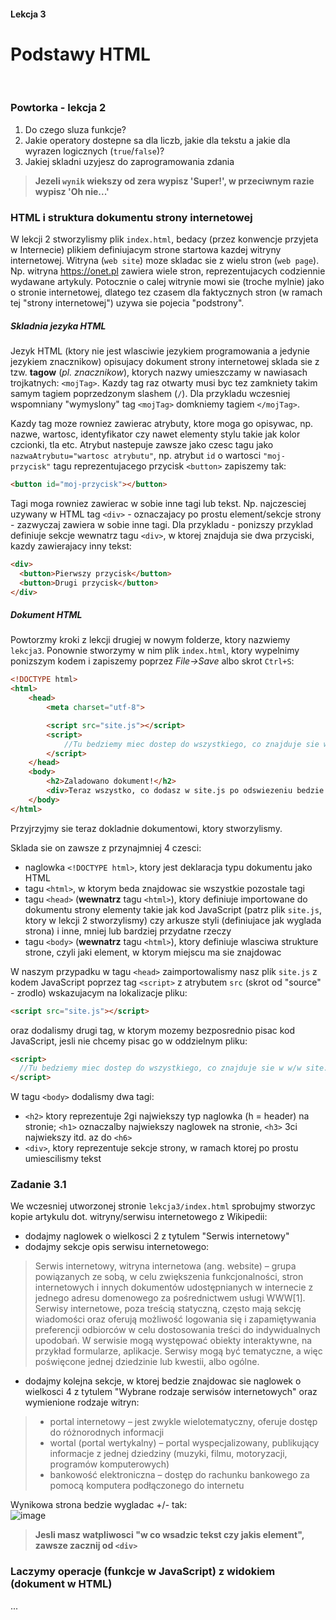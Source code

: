 #### Lekcja 3
# Podstawy HTML

</br>

### Powtorka - lekcja 2

1. Do czego sluza funkcje?
2. Jakie operatory dostepne sa dla liczb, jakie dla tekstu a jakie dla wyrazen logicznych (`true`/`false`)?
3. Jakiej skladni uzyjesz do zaprogramowania zdania 
> **Jezeli `wynik` wiekszy od zera wypisz 'Super!', w przeciwnym razie wypisz 'Oh nie...'**


### HTML i struktura dokumentu strony internetowej

W lekcji 2 stworzylismy plik `index.html`, bedacy (przez konwencje przyjeta w Internecie) plikiem definiujacym strone startowa kazdej witryny internetowej.
Witryna (`web site`) moze skladac sie z wielu stron (`web page`). Np. witryna https://onet.pl zawiera wiele stron, reprezentujacych codziennie wydawane artykuly. Potocznie o calej witrynie mowi sie (troche mylnie) jako o stronie internetowej, dlatego tez czasem dla faktycznych stron (w ramach tej "strony internetowej") uzywa sie pojecia "podstrony".

##### Skladnia jezyka HTML

Jezyk HTML (ktory nie jest wlasciwie jezykiem programowania a jedynie jezykiem znacznikow) opisujacy dokument strony internetowej sklada sie z tzw. **tagow** (_pl. znacznikow_), ktorych nazwy umieszczamy w nawiasach trojkatnych: `<mojTag>`. Kazdy tag raz otwarty musi byc tez zamkniety takim samym tagiem poprzedzonym slashem (`/`). Dla przykladu wczesniej wspomniany "wymyslony" tag `<mojTag>` domkniemy tagiem `</mojTag>`.

Kazdy tag moze rowniez zawierac atrybuty, ktore moga go opisywac, np. nazwe, wartosc, identyfikator czy nawet elementy stylu takie jak kolor czcionki, tla etc.
Atrybut nastepuje zawsze jako czesc tagu jako `nazwaAtrybutu="wartosc atrybutu"`, np. atrybut `id` o wartosci `"moj-przycisk"` tagu reprezentujacego przycisk `<button>` zapiszemy tak:
```html
<button id="moj-przycisk"></button>
```
Tagi moga rowniez zawierac w sobie inne tagi lub tekst. Np. najczesciej uzywany w HTML tag `<div>` - oznaczajacy po prostu element/sekcje strony - zazwyczaj zawiera w sobie inne tagi. 
Dla przykladu - ponizszy przyklad definiuje sekcje wewnatrz tagu `<div>`, w ktorej znajduja sie dwa przyciski, kazdy zawierajacy inny tekst:
```html
<div>
  <button>Pierwszy przycisk</button>
  <button>Drugi przycisk</button>
</div>
```

##### Dokument HTML

Powtorzmy kroki z lekcji drugiej w nowym folderze, ktory nazwiemy `lekcja3`.
Ponownie stworzymy w nim plik `index.html`, ktory wypelnimy ponizszym kodem i zapiszemy poprzez _File->Save_ albo skrot `Ctrl+S`:
```html
<!DOCTYPE html>
<html>
    <head>
        <meta charset="utf-8">

        <script src="site.js"></script>
        <script>
            //Tu bedziemy miec dostep do wszystkiego, co znajduje sie w w/w site.js
        </script>
    </head>
    <body>
        <h2>Zaladowano dokument!</h2>
        <div>Teraz wszystko, co dodasz w site.js po odswiezeniu bedzie widoczne w konsoli DevTools.</div>
    </body>
</html>
```

Przyjrzyjmy sie teraz dokladnie dokumentowi, ktory stworzylismy.

Sklada sie on zawsze z przynajmniej 4 czesci:
- naglowka `<!DOCTYPE html>`, ktory jest deklaracja typu dokumentu jako HTML
- tagu `<html>`, w ktorym beda znajdowac sie wszystkie pozostale tagi
- tagu `<head>` (**wewnatrz** tagu `<html>`), ktory definiuje importowane do dokumentu strony elementy takie jak kod JavaScript (patrz plik `site.js`, ktory w lekcji 2 stworzylismy) czy arkusze styli (definiujace jak wyglada strona) i inne, mniej lub bardziej przydatne rzeczy
- tagu `<body>` (**wewnatrz** tagu `<html>`), ktory definiuje wlasciwa strukture strone, czyli jaki element, w ktorym miejscu ma sie znajdowac

W naszym przypadku w tagu `<head>` zaimportowalismy nasz plik `site.js` z kodem JavaScript poprzez tag `<script>` z atrybutem `src`  (skrot od "source" - zrodlo) wskazujacym na lokalizacje pliku:
```html
<script src="site.js"></script>
```
oraz dodalismy drugi tag, w ktorym mozemy bezposrednio pisac kod JavaScript, jesli nie chcemy pisac go w oddzielnym pliku:
```html
<script>
  //Tu bedziemy miec dostep do wszystkiego, co znajduje sie w w/w site.js
</script>
```

W tagu `<body>` dodalismy dwa tagi:
- `<h2>` ktory reprezentuje 2gi najwiekszy typ naglowka (h = header) na stronie; `<h1>` oznaczalby najwiekszy naglowek na stronie, `<h3>` 3ci najwiekszy itd. az do `<h6>`
- `<div>`, ktory reprezentuje sekcje strony, w ramach ktorej po prostu umiescilismy tekst

### Zadanie 3.1

We wczesniej utworzonej stronie `lekcja3/index.html` sprobujmy stworzyc kopie artykulu dot. witryny/serwisu internetowego z Wikipedii:
- dodajmy naglowek o wielkosci 2 z tytulem "Serwis internetowy"
- dodajmy sekcje opis serwisu internetowego:
> Serwis internetowy, witryna internetowa (ang. website) – grupa powiązanych ze sobą, w celu zwiększenia funkcjonalności, stron internetowych i innych dokumentów udostępnianych w internecie z jednego adresu domenowego za pośrednictwem usługi WWW[1]. Serwisy internetowe, poza treścią statyczną, często mają sekcję wiadomości oraz oferują możliwość logowania się i zapamiętywania preferencji odbiorców w celu dostosowania treści do indywidualnych upodobań. W serwisie mogą występować obiekty interaktywne, na przykład formularze, aplikacje. 
Serwisy mogą być tematyczne, a więc poświęcone jednej dziedzinie lub kwestii, albo ogólne. 
- dodajmy kolejna sekcje, w ktorej bedzie znajdowac sie naglowek o wielkosci 4 z tytulem "Wybrane rodzaje serwisów internetowych" oraz wymienione rodzaje witryn:
> - portal internetowy – jest zwykle wielotematyczny, oferuje dostęp do różnorodnych informacji
> - wortal (portal wertykalny) – portal wyspecjalizowany, publikujący informacje z jednej dziedziny (muzyki, filmu, motoryzacji, programów komputerowych)
> - bankowość elektroniczna – dostęp do rachunku bankowego za pomocą komputera podłączonego do internetu
    
Wynikowa strona bedzie wygladac +/- tak:
</br>
![image](https://user-images.githubusercontent.com/6330789/140816902-456338a9-8d93-4139-b6c5-d334a09c6b25.png)

> **Jesli masz watpliwosci "w co wsadzic tekst czy jakis element", zawsze zacznij od `<div>`**
    
### Laczymy operacje (funkcje w JavaScript) z widokiem (dokument w HTML)

...

